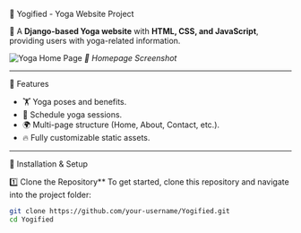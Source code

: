 🧘 Yogified - Yoga Website Project

🚀 A **Django-based Yoga website** with **HTML, CSS, and JavaScript**, providing users with yoga-related information.

![Yoga Home Page](https://your-image-url.com/home.png)
*📸 Homepage Screenshot*

---

🌟 Features
- 🏋️ Yoga poses and benefits.
- 📅 Schedule yoga sessions.
- 🌍 Multi-page structure (Home, About, Contact, etc.).
- 🔥 Fully customizable static assets.

---

🔧 Installation & Setup

1️⃣ Clone the Repository**
To get started, clone this repository and navigate into the project folder:
```sh
git clone https://github.com/your-username/Yogified.git
cd Yogified
